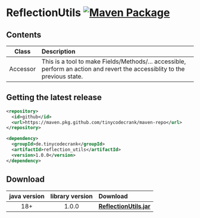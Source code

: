 # ReflectionUtils [![Maven Package](https://github.com/tinycodecrank/ReflectionUtils/actions/workflows/maven-publish.yml/badge.svg)](https://github.com/tinycodecrank/ReflectionUtils/actions/workflows/maven-publish.yml)

## Contents

Class    | Description
:------: | :----------
Accessor | This is a tool to make Fields/Methods/… accessible, perform an action and revert the accessiblity to the previous state.

## Getting the latest release

```xml
<repository>
  <id>github</id>
  <url>https://maven.pkg.github.com/tinycodecrank/maven-repo</url>
</repository>
```

```xml
<dependency>
  <groupId>de.tinycodecrank</groupId>
  <artifactId>reflection_utils</artifactId>
  <version>1.0.0</version>
</dependency>
```

## Download

java version | library version | Download
:----------: | :-------------: | :-------
18+          | 1.0.0           | [**ReflectionUtils.jar**](https://github.com/tinycodecrank/ReflectionUtils/releases/download/v1.0.0/ReflectionUtils.jar)
